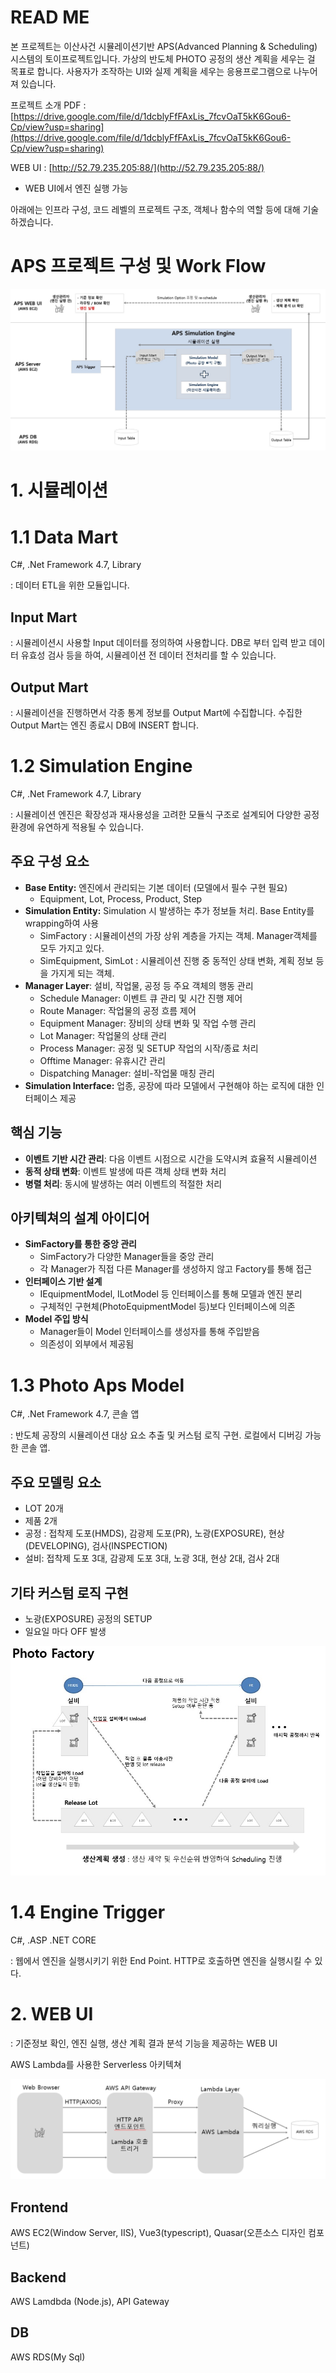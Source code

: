 # READ ME

본 프로젝트는 이산사건 시뮬레이션기반 APS(Advanced Planning & Scheduling) 시스템의 토이프로젝트입니다. 가상의 반도체 PHOTO 공정의 생산 계획을 세우는 걸 목표로 합니다.
사용자가 조작하는 UI와 실제 계획을 세우는 응용프로그램으로 나누어져 있습니다.

프로젝트 소개 PDF : [https://drive.google.com/file/d/1dcblyFfFAxLis_7fcvOaT5kK6Gou6-Cp/view?usp=sharing](https://drive.google.com/file/d/1dcblyFfFAxLis_7fcvOaT5kK6Gou6-Cp/view?usp=sharing) 

WEB UI : [http://52.79.235.205:88/](http://52.79.235.205:88/)


- WEB UI에서 엔진 실행 가능

아래에는 인프라 구성, 코드 레벨의 프로젝트 구조, 객체나 함수의 역할 등에 대해 기술하겠습니다.

# APS 프로젝트 구성 및 Work Flow

![](images/work_flow.jpg)

# 1. 시뮬레이션

# **1.1 Data Mart**

C#, .Net Framework 4.7, Library

: 데이터 ETL을 위한 모듈입니다.  

## Input Mart

: 시뮬레이션시 사용할 Input 데이터를 정의하여 사용합니다. DB로 부터 입력 받고 데이터 유효성 검사 등을 하여, 시뮬레이션 전 데이터 전처리를 할 수 있습니다.

## Output Mart

: 시뮬레이션을 진행하면서 각종 통계 정보를 Output Mart에 수집합니다. 수집한 Output Mart는 엔진 종료시 DB에 INSERT 합니다.

# **1.2 Simulation Engine**

C#, .Net Framework 4.7, Library

: 시뮬레이션 엔진은 확장성과 재사용성을 고려한 모듈식 구조로 설계되어 다양한 공정 환경에 유연하게 적용될 수 있습니다.

## 주요 구성 요소

- **Base Entity:** 엔진에서 관리되는 기본 데이터 (모델에서 필수 구현 필요)
  - Equipment, Lot, Process, Product, Step
- **Simulation Entity:** Simulation 시 발생하는 추가 정보들 처리. Base Entity를 wrapping하여 사용
  - SimFactory : 시뮬레이션의 가장 상위 계층을 가지는 객체. Manager객체를 모두 가지고 있다.
  - SimEquipment, SimLot : 시뮬레이션 진행 중 동적인 상태 변화, 계획 정보 등을 가지게 되는 객체.
- **Manager Layer**: 설비, 작업물, 공정 등 주요 객체의 행동 관리
  - Schedule Manager: 이벤트 큐 관리 및 시간 진행 제어
  - Route Manager: 작업물의 공정 흐름 제어
  - Equipment Manager: 장비의 상태 변화 및 작업 수행 관리
  - Lot Manager: 작업물의 상태 관리
  - Process Manager: 공정 및 SETUP 작업의 시작/종료 처리
  - Offtime Manager: 유휴시간 관리
  - Dispatching Manager: 설비-작업물 매칭 관리
- **Simulation Interface:** 업종, 공장에 따라 모델에서 구현해야 하는 로직에 대한 인터페이스 제공

## 핵심 기능

- **이벤트 기반 시간 관리**: 다음 이벤트 시점으로 시간을 도약시켜 효율적 시뮬레이션
- **동적 상태 변화**: 이벤트 발생에 따른 객체 상태 변화 처리
- **병렬 처리**: 동시에 발생하는 여러 이벤트의 적절한 처리

## 아키텍쳐의 설계 아이디어

- **SimFactory를 통한 중앙 관리**
  - SimFactory가 다양한 Manager들을 중앙 관리
  - 각 Manager가 직접 다른 Manager를 생성하지 않고 Factory를 통해 접근
- **인터페이스 기반 설계**
  - IEquipmentModel, ILotModel 등 인터페이스를 통해 모델과 엔진 분리
  - 구체적인 구현체(PhotoEquipmentModel 등)보다 인터페이스에 의존
- **Model 주입 방식**
  - Manager들이 Model 인터페이스를 생성자를 통해 주입받음
  - 의존성이 외부에서 제공됨

# 1.3 Photo Aps Model

C#, .Net Framework 4.7, 콘솔 앱

: 반도체 공장의 시뮬레이션 대상 요소 추출 및 커스텀 로직 구현. 로컬에서 디버깅 가능한 콘솔 앱.

## 주요 모델링 요소

- LOT 20개
- 제품 2개
- 공정 : 접착제 도포(HMDS), 감광제 도포(PR), 노광(EXPOSURE), 현상(DEVELOPING), 검사(INSPECTION)
- 설비: 접착제 도포 3대, 감광제 도포 3대, 노광 3대, 현상 2대, 검사 2대

## 기타 커스텀 로직 구현

- 노광(EXPOSURE) 공정의 SETUP
- 일요일 마다 OFF 발생


![](images/lot_cycle.jpg)

# 1.4 Engine Trigger

C#, .ASP .NET CORE

: 웹에서 엔진을 실행시키기 위한 End Point. HTTP로 호출하면 엔진을 실행시킬 수 있다.

# 2. WEB UI

: 기준정보 확인, 엔진 실행, 생산 계획 결과 분석 기능을 제공하는 WEB UI

AWS Lambda를 사용한 Serverless 아키텍쳐

![](images/aws_flow.png)

## Frontend

AWS EC2(Window Server, IIS), Vue3(typescript), Quasar(오픈소스 디자인 컴포넌트)

## Backend

AWS Lamdbda (Node.js), API Gateway

## DB

AWS RDS(My Sql)
